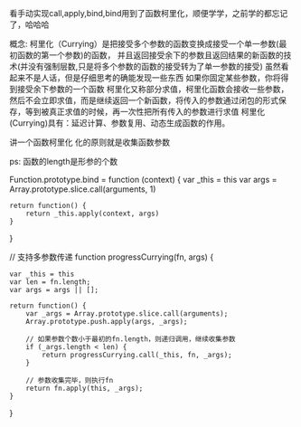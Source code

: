 看手动实现call,apply,bind,bind用到了函数柯里化，顺便学学，之前学的都忘记了，哈哈哈

概念:
柯里化（Currying）是把接受多个参数的函数变换成接受一个单一参数(最初函数的第一个参数)的函数，
并且返回接受余下的参数且返回结果的新函数的技术(并没有强制层数,只是将多个参数的函数的接受转为了单一参数的接受)
虽然看起来不是人话，但是仔细思考的确能发现一些东西
如果你固定某些参数，你将得到接受余下参数的一个函数
柯里化又称部分求值，柯里化函数会接收一些参数，然后不会立即求值，而是继续返回一个新函数，将传入的参数通过闭包的形式保存，等到被真正求值的时候，再一次性把所有传入的参数进行求值
柯里化(Currying)具有：延迟计算、参数复用、动态生成函数的作用。

讲一个函数柯里化 化的原则就是收集函数参数

ps: 函数的length是形参的个数


Function.prototype.bind = function (context) {
    var _this = this
    var args = Array.prototype.slice.call(arguments, 1)
 
    return function() {
        return _this.apply(context, args)
    }
}

// 支持多参数传递
function progressCurrying(fn, args) {

    var _this = this
    var len = fn.length;
    var args = args || [];

    return function() {
        var _args = Array.prototype.slice.call(arguments);
        Array.prototype.push.apply(args, _args);

        // 如果参数个数小于最初的fn.length，则递归调用，继续收集参数
        if (_args.length < len) {
            return progressCurrying.call(_this, fn, _args);
        }

        // 参数收集完毕，则执行fn
        return fn.apply(this, _args);
    }
}
